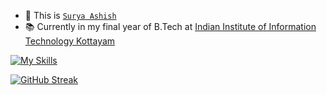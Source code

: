 - 👋 This is <a href="https://ashishsurya.github.io">```Surya Ashish```</a>
- 📚 Currently in my final year of B.Tech at <a href="https://iiitkottayam.ac.in/#!/home">Indian Institute of Information Technology Kottayam</a>

[![My Skills](https://skillicons.dev/icons?i=js,html,css,react,next,ts,git,express,nodejs,cpp,py)](https://skillicons.dev)


[![GitHub Streak](https://streak-stats.demolab.com?user=ashishsurya&hide_border=true&border_radius=10&date_format=M%20j%5B%2C%20Y%5D)](https://git.io/streak-stats)

